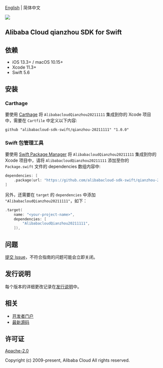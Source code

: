 [English](README.md) | 简体中文

![](https://aliyunsdk-pages.alicdn.com/icons/AlibabaCloud.svg)

## Alibaba Cloud qianzhou SDK for Swift

## 依赖

- iOS 13.3+ / macOS 10.15+
- Xcode 11.3+
- Swift 5.6

## 安装

### Carthage

要使用 [Carthage](https://github.com/Carthage/Carthage) 将 `AlibabacloudQianzhou20211111` 集成到你的 Xcode 项目中，需要在 `Cartfile` 中定义以下内容:

```ogdl
github "alibabacloud-sdk-swift/qianzhou-20211111" "1.0.0"
```

### Swift 包管理工具

要使用 [Swift Package Manager](https://swift.org/package-manager/) 将 `AlibabacloudQianzhou20211111` 集成到你的 Xcode 项目中，请将 `AlibabacloudQianzhou20211111` 添加至你的 `Package.swift` 文件的 dependencies 数组内容中:

```swift
dependencies: [
    .package(url: "https://github.com/alibabacloud-sdk-swift/qianzhou-20211111.git", from: "1.0.0")
]
```

另外，还需要在 `target` 的 `dependencies` 中添加 `"AlibabacloudQianzhou20211111"`，如下：

```swift
.target(
    name: "<your-project-name>",
    dependencies: [
        "AlibabacloudQianzhou20211111",
    ]),
```

## 问题

[提交 Issue](https://github.com/alibabacloud-sdk-swift/qianzhou-20211111/issues/new)，不符合指南的问题可能会立即关闭。

## 发行说明

每个版本的详细更改记录在[发行说明](./ChangeLog.txt)中。

## 相关

* [开发者门户](https://next.api.aliyun.com/home)
* [最新源码](https://github.com/alibabacloud-sdk-swift/qianzhou-20211111)

## 许可证

[Apache-2.0](http://www.apache.org/licenses/LICENSE-2.0)

Copyright (c) 2009-present, Alibaba Cloud All rights reserved.
